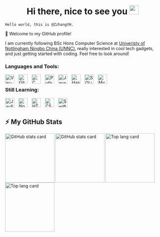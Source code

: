 <h1 align="center">Hi there, nice to see you <img width="30px" src="https://emojis.slackmojis.com/emojis/images/1531849430/4246/blob-sunglasses.gif?1531849430" /></h1>

```
Hello world, this is @ZzhangYH.
```

👋 Welcome to my GitHub profile!

I am currently following BSc Hons Computer Science at [Univeristy of Nottingham Ningbo China (UNNC)](https://www.nottingham.edu.cn/en/), really interested in cool tech gadgets, and just getting started with coding. Feel free to look around!

### Languages and Tools:
<p>
  <img align="left" alt="VisualStudioCode" width="30px" src="https://cdn.jsdelivr.net/gh/devicons/devicon/icons/vscode/vscode-original.svg" style="padding-right:10px;" />
  <img align="left" alt="Git" width="30px" src="https://cdn.jsdelivr.net/gh/devicons/devicon/icons/git/git-original.svg" style="padding-right:10px;" />
  <img align="left" alt="C" width="30px" src="https://cdn.jsdelivr.net/gh/devicons/devicon/icons/c/c-original.svg" style="padding-right:10px;" />
  <img align="left" alt="Python" width="30px" src="https://cdn.jsdelivr.net/gh/devicons/devicon/icons/python/python-original.svg" style="padding-right:10px;" />
  <img align="left" alt="Java" width="30px" src="https://cdn.jsdelivr.net/gh/devicons/devicon/icons/java/java-original.svg" style="padding-right:10px;" />
  <img align="left" alt="Haskell" width="30px" src="https://cdn.jsdelivr.net/gh/devicons/devicon/icons/haskell/haskell-original.svg" style="padding-right:10px;" />
  <img align="left" alt="SQLite" width="30px" src="https://cdn.jsdelivr.net/gh/devicons/devicon/icons/sqlite/sqlite-original.svg" style="padding-right:10px;" />
  <img align="left" alt="MySQL" width="30px" src="https://cdn.jsdelivr.net/gh/devicons/devicon/icons/mysql/mysql-original.svg" style="padding-right:10px;" />
</p>
<br />

### Still Learning:
<p>
  <img align="left" alt="JavScript" width="30px" src="https://cdn.jsdelivr.net/gh/devicons/devicon/icons/javascript/javascript-original.svg" style="padding-right:10px;" />
  <img align="left" alt="NodeJS" width="30px" src="https://cdn.jsdelivr.net/gh/devicons/devicon/icons/nodejs/nodejs-original.svg" style="padding-right:10px;" />
  <img align="left" alt="HTML5" width="30px" src="https://cdn.jsdelivr.net/gh/devicons/devicon/icons/html5/html5-original.svg" style="padding-right:10px;" />
  <img align="left" alt="CSS3" width="30px" src="https://cdn.jsdelivr.net/gh/devicons/devicon/icons/css3/css3-original.svg" style="padding-right:10px;" />
  <img align="left" alt="Swift" width="30px" src="https://cdn.jsdelivr.net/gh/devicons/devicon/icons/swift/swift-original.svg" style="padding-right:10px;" />
</p>
<br /><br />

## ⚡️ My GitHub Stats

[<img align="left" height="160" alt="GitHub stats card" src="https://github-readme-stats-zzhangyh.vercel.app/api?username=ZzhangYH&hide=stars&show_icons=true&theme=swift" />](https://github.com/ZzhangYH/github-readme-stats#gh-light-mode-only)
[<img align="left" height="160" alt="GitHub stats card" src="https://github-readme-stats-zzhangyh.vercel.app/api?username=ZzhangYH&hide=stars&show_icons=true&theme=one_dark_pro" />](https://github.com/ZzhangYH/github-readme-stats#gh-dark-mode-only)
[<img align="left" height="160" alt="Top lang card" src="https://github-readme-stats-zzhangyh.vercel.app/api/top-langs/?username=ZzhangYH&layout=compact&theme=swift" />](https://github.com/ZzhangYH/github-readme-stats#gh-light-mode-only)
[<img align="left" height="160" alt="Top lang card" src="https://github-readme-stats-zzhangyh.vercel.app/api/top-langs/?username=ZzhangYH&layout=compact&theme=one_dark_pro" />](https://github.com/ZzhangYH/github-readme-stats#gh-dark-mode-only)
